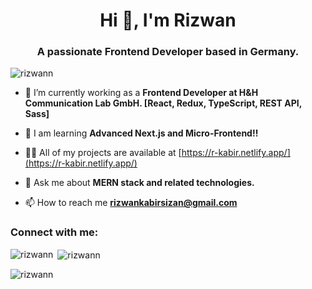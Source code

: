 <h1 align="center">Hi 👋, I'm Rizwan</h1>
<h3 align="center">A passionate Frontend Developer based in Germany.</h3>

<p align="left"> <img src="https://komarev.com/ghpvc/?username=rizwann&label=Profile%20views&color=0e75b6&style=flat" alt="rizwann" /> </p>

- 🔭 I’m currently working as a **Frontend Developer at H&H Communication Lab GmbH. [React, Redux, TypeScript, REST API, Sass]**

- 🌱 I am learning **Advanced Next.js and Micro-Frontend!!**

- 👨‍💻 All of my projects are available at [https://r-kabir.netlify.app/](https://r-kabir.netlify.app/)

- 💬 Ask me about **MERN stack and related technologies.**

- 📫 How to reach me **rizwankabirsizan@gmail.com**

<h3 align="left">Connect with me:</h3>
<p align="left">
</p>

<p><img align="left" src="https://github-readme-stats.vercel.app/api/top-langs/?username=rizwann&theme=dark&hide_border=false&include_all_commits=true&count_private=false&layout=compact" alt="rizwann" /></p>

<p>&nbsp;<img align="center" src="https://github-readme-stats.vercel.app/api?username=rizwann&theme=dark&hide_border=false&include_all_commits=true&count_private=false" alt="rizwann" /></p>

<p><img align="center" src="https://nirzak-streak-stats.vercel.app/?user=rizwann&theme=dark&hide_border=false" alt="rizwann" /></p>
